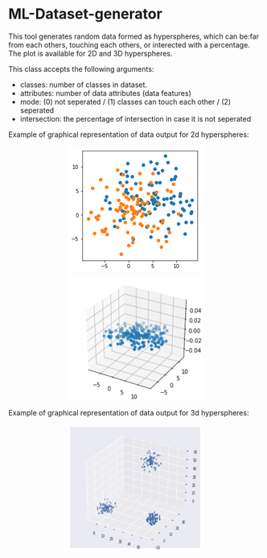 # ML-Dataset-generator

This tool generates random data formed as hyperspheres, which can be:far from each others, touching each others, or interected with a percentage.
The plot is available for 2D and 3D hyperspheres.


This class accepts the following arguments:
- classes: number of classes in dataset.
- attributes: number of data attributes (data features)
- mode: (0) not seperated / (1) classes can touch each other / (2) seperated
- intersection: the percentage of intersection in case it is not seperated

Example of graphical representation of data output for 2d hyperspheres:
<p align="center"> 
<img src="https://github.com/Obadah-H/ML-Dataset-generator/blob/master/README_Files/2d_0.png?raw=true" width="268" height="252"> <img src="https://github.com/Obadah-H/ML-Dataset-generator/blob/master/README_Files/3d_0.png?raw=true" width="268" height="250">
</p>
Example of graphical representation of data output for 3d hyperspheres:

<p align="center"> 
<img src="https://github.com/Obadah-H/ML-Dataset-generator/blob/master/README_Files/3d_1.png?raw=true" width="268" height="252">
</p>
